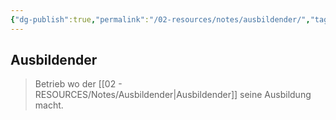 ```yaml
---
{"dg-publish":true,"permalink":"/02-resources/notes/ausbildender/","tags":["wirtschaft/bwl"],"noteIcon":"","updated":"2025-10-29T12:59:02.841+01:00"}
---
```


## Ausbildender 
> Betrieb wo der [[02 - RESOURCES/Notes/Ausbildender\|Ausbildender]] seine Ausbildung macht.

